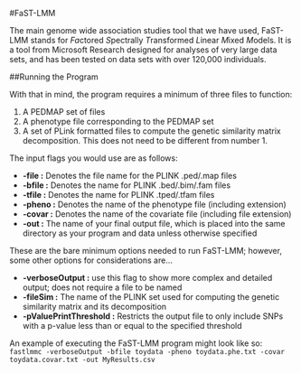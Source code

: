 #FaST-LMM

The main genome wide association studies tool that we have used, FaST-LMM stands for *Fa*ctored *S*pectrally *T*ransformed 
*L*inear *M*ixed *M*odels. It is a tool from Microsoft Research designed for analyses of very large data sets, and has been tested on data sets with over 120,000 individuals.

##Running the Program

With that in mind, the program requires a minimum of three files to function: 

1. A PEDMAP set of files
2. A phenotype file corresponding to the PEDMAP set
3. A set of PLink formatted files to compute the genetic similarity matrix decomposition. This does not need to be different from number 1. 

The input flags you would use are as follows:
* **-file :** Denotes the file name for the PLINK .ped/.map files
* **-bfile :** Denotes the name for PLINK .bed/.bim/.fam files
* **-tfile :** Denotes the name for PLINK .tped/.tfam files
* **-pheno :** Denotes the name of the phenotype file (including extension)
* **-covar :** Denotes the name of the covariate file (including file extension)
* **-out :** The name of your final output file, which is placed into the same directory as your program and data unless otherwise specified

These are the bare minimum options needed to run FaST-LMM; however, some other options for considerations are...
* **-verboseOutput :** use this flag to show more complex and detailed output; does not require a file to be named
* **-fileSim :** The name of the PLINK set used for computing the genetic similarity matrix and its decomposition
* **-pValuePrintThreshold :** Restricts the output file to only include SNPs with a p-value less than or equal to the specified threshold

An example of executing the FaST-LMM program might look like so:
`fastlmmc -verboseOutput -bfile toydata -pheno toydata.phe.txt -covar toydata.covar.txt -out MyResults.csv`
